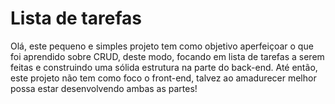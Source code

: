 # Lista de tarefas

Olá, este pequeno e simples projeto tem como objetivo aperfeiçoar o que foi aprendido sobre CRUD, deste modo, focando em lista de tarefas a serem feitas e construindo uma sólida estrutura na parte do back-end. Até então, este projeto não tem como foco o front-end, talvez ao amadurecer melhor possa estar desenvolvendo ambas as partes!
